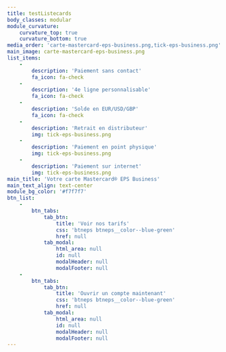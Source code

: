 ```yaml
---
title: testListecards
body_classes: modular
module_curvature:
    curvature_top: true
    curvature_bottom: true
media_order: 'carte-mastercard-eps-business.png,tick-eps-business.png'
main_image: carte-mastercard-eps-business.png
list_items:
    -
        description: 'Paiement sans contact'
        fa_icon: fa-check
    -
        description: '4e ligne personnalisable'
        fa_icon: fa-check
    -
        description: 'Solde en EUR/USD/GBP'
        fa_icon: fa-check
    -
        description: 'Retrait en distributeur'
        img: tick-eps-business.png
    -
        description: 'Paiement en point physique'
        img: tick-eps-business.png
    -
        description: 'Paiement sur internet'
        img: tick-eps-business.png
main_title: 'Votre carte Mastercard® EPS Business'
main_text_align: text-center
module_bg_color: '#f7f7f7'
btn_list:
    -
        btn_tabs:
            tab_btn:
                title: 'Voir nos tarifs'
                css: 'btneps btneps__color--blue-green'
                href: null
            tab_modal:
                html_area: null
                id: null
                modalHeader: null
                modalFooter: null
    -
        btn_tabs:
            tab_btn:
                title: 'Ouvrir un compte maintenant'
                css: 'btneps btneps__color--blue-green'
                href: null
            tab_modal:
                html_area: null
                id: null
                modalHeader: null
                modalFooter: null
---
```


